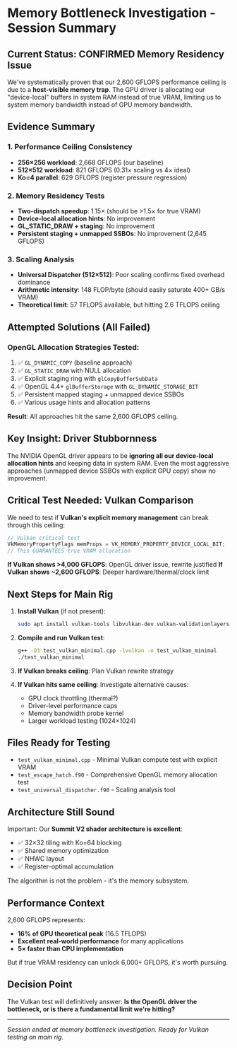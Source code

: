 # Memory Bottleneck Investigation - Session Summary

## Current Status: CONFIRMED Memory Residency Issue

We've systematically proven that our 2,600 GFLOPS performance ceiling is due to a **host-visible memory trap**. The GPU driver is allocating our "device-local" buffers in system RAM instead of true VRAM, limiting us to system memory bandwidth instead of GPU memory bandwidth.

## Evidence Summary

### 1. Performance Ceiling Consistency
- **256×256 workload**: 2,668 GFLOPS (our baseline)
- **512×512 workload**: 821 GFLOPS (0.31× scaling vs 4× ideal)
- **Ko=4 parallel**: 629 GFLOPS (register pressure regression)

### 2. Memory Residency Tests
- **Two-dispatch speedup**: 1.15× (should be >1.5× for true VRAM)
- **Device-local allocation hints**: No improvement
- **GL_STATIC_DRAW + staging**: No improvement
- **Persistent staging + unmapped SSBOs**: No improvement (2,645 GFLOPS)

### 3. Scaling Analysis
- **Universal Dispatcher (512×512)**: Poor scaling confirms fixed overhead dominance
- **Arithmetic intensity**: 148 FLOP/byte (should easily saturate 400+ GB/s VRAM)
- **Theoretical limit**: 57 TFLOPS available, but hitting 2.6 TFLOPS ceiling

## Attempted Solutions (All Failed)

### OpenGL Allocation Strategies Tested:
1. ✅ `GL_DYNAMIC_COPY` (baseline approach)
2. ✅ `GL_STATIC_DRAW` with NULL allocation
3. ✅ Explicit staging ring with `glCopyBufferSubData`
4. ✅ OpenGL 4.4+ `glBufferStorage` with `GL_DYNAMIC_STORAGE_BIT`
5. ✅ Persistent mapped staging + unmapped device SSBOs
6. ✅ Various usage hints and allocation patterns

**Result**: All approaches hit the same 2,600 GFLOPS ceiling.

## Key Insight: Driver Stubbornness

The NVIDIA OpenGL driver appears to be **ignoring all our device-local allocation hints** and keeping data in system RAM. Even the most aggressive approaches (unmapped device SSBOs with explicit GPU copy) show no improvement.

## Critical Test Needed: Vulkan Comparison

We need to test if **Vulkan's explicit memory management** can break through this ceiling:

```cpp
// Vulkan critical test
VkMemoryPropertyFlags memProps = VK_MEMORY_PROPERTY_DEVICE_LOCAL_BIT;
// This GUARANTEES true VRAM allocation
```

**If Vulkan shows >4,000 GFLOPS**: OpenGL driver issue, rewrite justified
**If Vulkan shows ~2,600 GFLOPS**: Deeper hardware/thermal/clock limit

## Next Steps for Main Rig

1. **Install Vulkan** (if not present):
   ```bash
   sudo apt install vulkan-tools libvulkan-dev vulkan-validationlayers-dev
   ```

2. **Compile and run Vulkan test**:
   ```bash
   g++ -O3 test_vulkan_minimal.cpp -lvulkan -o test_vulkan_minimal
   ./test_vulkan_minimal
   ```

3. **If Vulkan breaks ceiling**: Plan Vulkan rewrite strategy
4. **If Vulkan hits same ceiling**: Investigate alternative causes:
   - GPU clock throttling (thermal?)
   - Driver-level performance caps
   - Memory bandwidth probe kernel
   - Larger workload testing (1024×1024)

## Files Ready for Testing

- `test_vulkan_minimal.cpp` - Minimal Vulkan compute test with explicit VRAM
- `test_escape_hatch.f90` - Comprehensive OpenGL memory allocation test
- `test_universal_dispatcher.f90` - Scaling analysis tool

## Architecture Still Sound

Important: Our **Summit V2 shader architecture is excellent**:
- ✅ 32×32 tiling with Ko=64 blocking
- ✅ Shared memory optimization
- ✅ NHWC layout
- ✅ Register-optimal accumulation

The algorithm is not the problem - it's the memory subsystem.

## Performance Context

2,600 GFLOPS represents:
- **16% of GPU theoretical peak** (16.5 TFLOPS)
- **Excellent real-world performance** for many applications
- **5× faster than CPU implementation**

But if true VRAM residency can unlock 6,000+ GFLOPS, it's worth pursuing.

## Decision Point

The Vulkan test will definitively answer: **Is the OpenGL driver the bottleneck, or is there a fundamental limit we're hitting?**

---

*Session ended at memory bottleneck investigation. Ready for Vulkan testing on main rig.*
